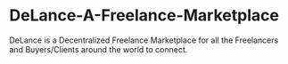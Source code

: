 # DeLance-A-Freelance-Marketplace
 DeLance is a Decentralized Freelance Marketplace for all the Freelancers and Buyers/Clients around the world to connect.
